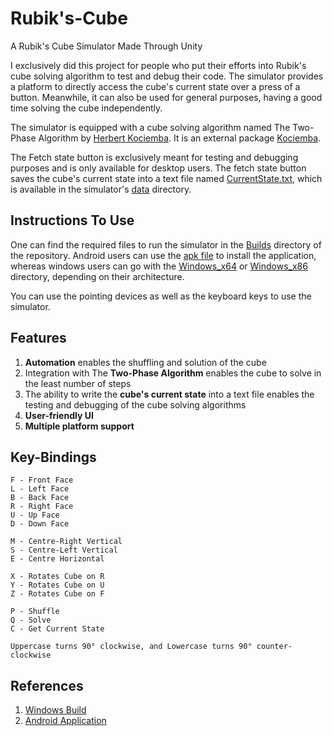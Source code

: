 # Rubik's-Cube
A Rubik's Cube Simulator Made Through Unity

I exclusively did this project for people who put their efforts into Rubik's cube solving algorithm to test and debug their code. The simulator provides a platform to directly access the cube's current state over a press of a button. Meanwhile, it can also be used for general purposes, having a good time solving the cube independently.

The simulator is equipped with a cube solving algorithm named The Two-Phase Algorithm by [Herbert Kociemba](https://www.speedsolving.com/wiki/index.php/Herbert_Kociemba). It is an external package [Kociemba](https://github.com/Megalomatt/Kociemba).

The Fetch state button is exclusively meant for testing and debugging purposes and is only available for desktop users. The fetch state button saves the cube's current state into a text file named [CurrentState.txt](https://github.com/milind-prajapat/Rubiks-Cube/blob/main/Builds/Windows_x64/Rubiks%20Cube_Data/CurrentState.txt), which is available in the simulator's [data](https://github.com/milind-prajapat/Rubiks-Cube/tree/main/Builds/Windows_x64/Rubiks%20Cube_Data) directory.

## Instructions To Use
One can find the required files to run the simulator in the [Builds](https://github.com/milind-prajapat/Rubiks-Cube/tree/main/Builds) directory of the repository. Android users can use the [apk file](https://github.com/milind-prajapat/Rubiks-Cube/blob/main/Builds/Rubiks%20Cube.apk) to install the application, whereas windows users can go with the [Windows_x64](https://github.com/milind-prajapat/Rubiks-Cube/tree/main/Builds/Windows_x64) or [Windows_x86](https://github.com/milind-prajapat/Rubiks-Cube/tree/main/Builds/Windows_x86) directory, depending on their architecture.

You can use the pointing devices as well as the keyboard keys to use the simulator.

## Features
1. **Automation** enables the shuffling and solution of the cube
2. Integration with The **Two-Phase Algorithm** enables the cube to solve in the least number of steps
3. The ability to write the **cube's current state** into a text file enables the testing and debugging of the cube solving algorithms
4. **User-friendly UI**
5. **Multiple platform support**

## Key-Bindings
```
F - Front Face
L - Left Face
B - Back Face
R - Right Face
U - Up Face
D - Down Face

M - Centre-Right Vertical
S - Centre-Left Vertical
E - Centre Horizontal

X - Rotates Cube on R
Y - Rotates Cube on U
Z - Rotates Cube on F

P - Shuffle
Q - Solve
C - Get Current State

Uppercase turns 90° clockwise, and Lowercase turns 90° counter-clockwise
```

## References
1. [Windows Build](https://drive.google.com/file/d/1yPU8f04ILZ6PNuArOsjJkt3EMk4QQR_F/view?usp=sharing)
2. [Android Application](https://drive.google.com/file/d/1ExQ5nqQ2iixKeT88FqmeG6X6uyF3YHdG/view?usp=sharing)
